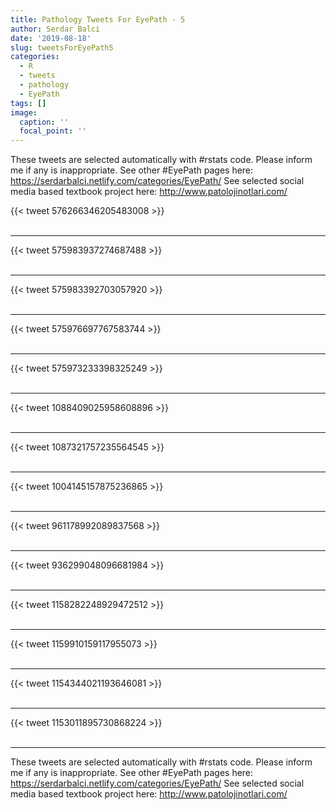 ```yaml
---
title: Pathology Tweets For EyePath - 5
author: Serdar Balci
date: '2019-08-18'
slug: tweetsForEyePath5
categories:
  - R
  - tweets
  - pathology
  - EyePath
tags: []
image:
  caption: ''
  focal_point: ''
---
```



These tweets are selected automatically with #rstats code. Please inform me if any is inappropriate.
See other #EyePath pages here: https://serdarbalci.netlify.com/categories/EyePath/ 
See selected social media based textbook project here: http://www.patolojinotlari.com/

{{< tweet 576266346205483008 >}}
<br>
<br>
<hr>
{{< tweet 575983937274687488 >}}
<br>
<br>
<hr>
{{< tweet 575983392703057920 >}}
<br>
<br>
<hr>
{{< tweet 575976697767583744 >}}
<br>
<br>
<hr>
{{< tweet 575973233398325249 >}}
<br>
<br>
<hr>
{{< tweet 1088409025958608896 >}}
<br>
<br>
<hr>
{{< tweet 1087321757235564545 >}}
<br>
<br>
<hr>
{{< tweet 1004145157875236865 >}}
<br>
<br>
<hr>
{{< tweet 961178992089837568 >}}
<br>
<br>
<hr>
{{< tweet 936299048096681984 >}}
<br>
<br>
<hr>
{{< tweet 1158282248929472512 >}}
<br>
<br>
<hr>
{{< tweet 1159910159117955073 >}}
<br>
<br>
<hr>
{{< tweet 1154344021193646081 >}}
<br>
<br>
<hr>
{{< tweet 1153011895730868224 >}}
<br>
<br>
<hr>


These tweets are selected automatically with #rstats code. Please inform me if any is inappropriate.
See other #EyePath pages here: https://serdarbalci.netlify.com/categories/EyePath/ 
See selected social media based textbook project here: http://www.patolojinotlari.com/
